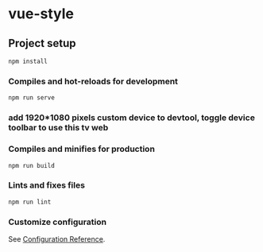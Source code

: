# vue-style

## Project setup
```
npm install
```

### Compiles and hot-reloads for development
```
npm run serve
```
### add 1920*1080 pixels custom device to devtool, toggle device toolbar to use this tv web
### Compiles and minifies for production
```
npm run build
```

### Lints and fixes files
```
npm run lint
```

### Customize configuration
See [Configuration Reference](https://cli.vuejs.org/config/).
